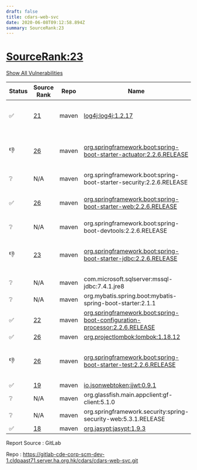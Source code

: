 ```yaml
---
draft: false
title: cdars-web-svc
date: 2020-06-08T09:12:58.894Z
summary: SourceRank:23
---
```


# <u>SourceRank:23</u>

<a onclick="var x=document.getElementsByName('vulnerabilities');var y=[...x].filter(e=>e.style.display=='none').length==0?'none':'block';x.forEach(e=>e.style.display=y);this.innerHTML=y=='none'?'Show All Vulnerabilities':'Hide All Vulnerabilities'" href="javascript:void(0)">Show All Vulnerabilities</a>

| Status | Source<br/>Rank | Repo | Name | Vulnerabilities | Remarks |
| - | - | - | - | - | - |
|✅|[21](https://libraries.io/maven/log4j:log4j/sourcerank)|maven|[log4j:log4j:1.2.17](https://mvnrepository.com/artifact/log4j/log4j/1.2.17)|<a href="javascript:void(0)" onclick='var x=document.getElementById("log4j:log4j:1.2.17-vulnerabilities");x.style.display=x.style.display!="none"?"none":"block"'>1</a><div name='vulnerabilities' style='display:none' id='log4j:log4j:1.2.17-vulnerabilities'>[✅CVE-2019-17571](/vulnerabilities/cve-2019-17571/)</div>|for ALS use<br />reviewed without vulnerability|
|👎|[26](https://libraries.io/maven/org.springframework.boot:spring-boot-starter-actuator/sourcerank)|maven|[org.springframework.boot:spring-boot-starter-actuator:2.2.6.RELEASE](https://mvnrepository.com/artifact/org.springframework.boot/spring-boot-starter-actuator/2.2.6.RELEASE)|<a href="javascript:void(0)" onclick='var x=document.getElementById("org.springframework.boot:spring-boot-starter-actuator:2.2.6.RELEASE-vulnerabilities");x.style.display=x.style.display!="none"?"none":"block"'>1</a><div name='vulnerabilities' style='display:none' id='org.springframework.boot:spring-boot-starter-actuator:2.2.6.RELEASE-vulnerabilities'>[CVE-2017-18640](/vulnerabilities/cve-2017-18640/)</div>|upgrade to 2.3.0.RELEASE or above<br/>resolve all vulnerabilities|
|❔|N/A|maven|org.springframework.boot:spring-boot-starter-security:2.2.6.RELEASE|N/A|Unknown Library|
|✅|[26](https://libraries.io/maven/org.springframework.boot:spring-boot-starter-web/sourcerank)|maven|[org.springframework.boot:spring-boot-starter-web:2.2.6.RELEASE](https://mvnrepository.com/artifact/org.springframework.boot/spring-boot-starter-web/2.2.6.RELEASE)|<a href="javascript:void(0)" onclick='var x=document.getElementById("org.springframework.boot:spring-boot-starter-web:2.2.6.RELEASE-vulnerabilities");x.style.display=x.style.display!="none"?"none":"block"'>3</a><div name='vulnerabilities' style='display:none' id='org.springframework.boot:spring-boot-starter-web:2.2.6.RELEASE-vulnerabilities'>[CVE-2017-18640](/vulnerabilities/cve-2017-18640/)<br />[CVE-2020-10693](/vulnerabilities/cve-2020-10693/)<br />[CVE-2016-1000027](/vulnerabilities/cve-2016-1000027/)</div>|upgrade to 2.2.7.RELEASE<br/>resolve 1 vulnerabilities|
|❔|N/A|maven|org.springframework.boot:spring-boot-devtools:2.2.6.RELEASE|N/A|Unknown Library|
|👎|[23](https://libraries.io/maven/org.springframework.boot:spring-boot-starter-jdbc/sourcerank)|maven|[org.springframework.boot:spring-boot-starter-jdbc:2.2.6.RELEASE](https://mvnrepository.com/artifact/org.springframework.boot/spring-boot-starter-jdbc/2.2.6.RELEASE)|<a href="javascript:void(0)" onclick='var x=document.getElementById("org.springframework.boot:spring-boot-starter-jdbc:2.2.6.RELEASE-vulnerabilities");x.style.display=x.style.display!="none"?"none":"block"'>1</a><div name='vulnerabilities' style='display:none' id='org.springframework.boot:spring-boot-starter-jdbc:2.2.6.RELEASE-vulnerabilities'>[CVE-2017-18640](/vulnerabilities/cve-2017-18640/)</div>|upgrade to 2.3.0.RELEASE or above<br/>resolve all vulnerabilities|
|❔|N/A|maven|com.microsoft.sqlserver:mssql-jdbc:7.4.1.jre8|N/A|Unknown Library|
|❔|N/A|maven|org.mybatis.spring.boot:mybatis-spring-boot-starter:2.1.1|N/A|Unknown Library|
|✅|[22](https://libraries.io/maven/org.springframework.boot:spring-boot-configuration-processor/sourcerank)|maven|[org.springframework.boot:spring-boot-configuration-processor:2.2.6.RELEASE](https://mvnrepository.com/artifact/org.springframework.boot/spring-boot-configuration-processor/2.2.6.RELEASE)|0||
|✅|[26](https://libraries.io/maven/org.projectlombok:lombok/sourcerank)|maven|[org.projectlombok:lombok:1.18.12](https://mvnrepository.com/artifact/org.projectlombok/lombok/1.18.12)|0||
|👎|[26](https://libraries.io/maven/org.springframework.boot:spring-boot-starter-test/sourcerank)|maven|[org.springframework.boot:spring-boot-starter-test:2.2.6.RELEASE](https://mvnrepository.com/artifact/org.springframework.boot/spring-boot-starter-test/2.2.6.RELEASE)|<a href="javascript:void(0)" onclick='var x=document.getElementById("org.springframework.boot:spring-boot-starter-test:2.2.6.RELEASE-vulnerabilities");x.style.display=x.style.display!="none"?"none":"block"'>1</a><div name='vulnerabilities' style='display:none' id='org.springframework.boot:spring-boot-starter-test:2.2.6.RELEASE-vulnerabilities'>[CVE-2017-18640](/vulnerabilities/cve-2017-18640/)</div>|upgrade to 2.3.0.RELEASE or above<br/>resolve all vulnerabilities|
|✅|[19](https://libraries.io/maven/io.jsonwebtoken:jjwt/sourcerank)|maven|[io.jsonwebtoken:jjwt:0.9.1](https://mvnrepository.com/artifact/io.jsonwebtoken/jjwt/0.9.1)|<a href="javascript:void(0)" onclick='var x=document.getElementById("io.jsonwebtoken:jjwt:0.9.1-vulnerabilities");x.style.display=x.style.display!="none"?"none":"block"'>5</a><div name='vulnerabilities' style='display:none' id='io.jsonwebtoken:jjwt:0.9.1-vulnerabilities'>[CVE-2018-14718](/vulnerabilities/cve-2018-14718/)<br />[CVE-2018-14719](/vulnerabilities/cve-2018-14719/)<br />[CVE-2018-14720](/vulnerabilities/cve-2018-14720/)<br />[CVE-2018-14721](/vulnerabilities/cve-2018-14721/)<br />[sonatype-2017-0312](/vulnerabilities/sonatype-2017-0312/)</div>||
|❔|N/A|maven|org.glassfish.main.appclient:gf-client:5.1.0|N/A|Unknown Library|
|❔|N/A|maven|org.springframework.security:spring-security-web:5.3.1.RELEASE|N/A|Unknown Library|
|✅|[18](https://libraries.io/maven/org.jasypt:jasypt/sourcerank)|maven|[org.jasypt:jasypt:1.9.3](https://mvnrepository.com/artifact/org.jasypt/jasypt/1.9.3)|0||


Report Source : GitLab

Repo : https://gitlab-cde-corp-scm-dev-1.cldpaast71.server.ha.org.hk/cdars/cdars-web-svc.git
